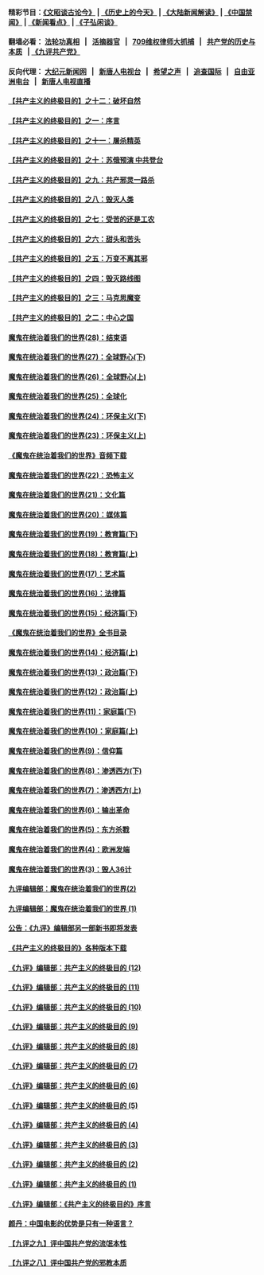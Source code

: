 #### 精彩节目：[《文昭谈古论今》](http://134.209.198.168/wenzhao) | [《历史上的今天》](http://134.209.198.168/today-in-history) | [《大陆新闻解读》](http://134.209.198.168/ntdtv-comedy) | [《中国禁闻》](http://134.209.198.168/ntdtv-news) | [《新闻看点》](http://134.209.198.168/news-insight) | [《子弘闲谈》](http://134.209.198.168/zihongxiantan/) 

  #### 翻墙必看： [法轮功真相](http://134.209.198.168:10000/videos/truth.html) &nbsp;&nbsp;|&nbsp;&nbsp; [活摘器官](http://134.209.198.168:10000/videos/res/Organs/) &nbsp;&nbsp;|&nbsp;&nbsp; [709维权律师大抓捕](http://134.209.198.168:10000/videos/709/) &nbsp;&nbsp;|&nbsp;&nbsp; [共产党的历史与本质](http://134.209.198.168:10000/videos/ccp.html) &nbsp;&nbsp;| [《九评共产党》](http://134.209.198.168:10000/videos/jiuping/) 

#### 反向代理： [大纪元新闻网](http://134.209.198.168:10080/) &nbsp;&nbsp;|&nbsp;&nbsp; [新唐人电视台](http://134.209.198.168:8000/) &nbsp;&nbsp;|&nbsp;&nbsp; [希望之声](http://134.209.198.168:8200/) &nbsp;&nbsp;|&nbsp;&nbsp; [追查国际](http://134.209.198.168:10010/) &nbsp;&nbsp;|&nbsp;&nbsp; [自由亚洲电台](http://134.209.198.168:9800/) &nbsp;&nbsp;|&nbsp;&nbsp; [新唐人电视直播](http://134.209.198.168/) 

#### [【共产主义的终极目的】之十二：破坏自然](../pages/nsc422/n11135214.md?t=03251836) 

#### [【共产主义的终极目的】之一：序言](../pages/nsc422/n11086077.md?t=03251836) 

#### [【共产主义的终极目的】之十一：屠杀精英](../pages/nsc422/n11118442.md?t=03251836) 

#### [【共产主义的终极目的】之十：苏俄预演 中共登台](../pages/nsc422/n11118424.md?t=03251836) 

#### [【共产主义的终极目的】之九：共产邪灵一路杀](../pages/nsc422/n11114139.md?t=03251836) 

#### [【共产主义的终极目的】之八：毁灭人类](../pages/nsc422/n11108503.md?t=03251836) 

#### [【共产主义的终极目的】之七：受苦的还是工农](../pages/nsc422/n11101809.md?t=03251836) 

#### [【共产主义的终极目的】之六：甜头和苦头](../pages/nsc422/n11096971.md?t=03251836) 

#### [【共产主义的终极目的】之五：万变不离其邪](../pages/nsc422/n11091285.md?t=03251836) 

#### [【共产主义的终极目的】之四：毁灭路线图](../pages/nsc422/n11086284.md?t=03251836) 

#### [【共产主义的终极目的】之三：马克思魔变](../pages/nsc422/n11061941.md?t=03251836) 

#### [【共产主义的终极目的】之二：中心之国](../pages/nsc422/n11047728.md?t=03251836) 

#### [魔鬼在统治着我们的世界(28)：结束语](../pages/nsc422/n10936246.md?t=03251836) 

#### [魔鬼在统治着我们的世界(27)：全球野心(下)](../pages/nsc422/n10928319.md?t=03251836) 

#### [魔鬼在统治着我们的世界(26)：全球野心(上)](../pages/nsc422/n10900318.md?t=03251836) 

#### [魔鬼在统治着我们的世界(25)：全球化](../pages/nsc422/n10788205.md?t=03251836) 

#### [魔鬼在统治着我们的世界(24)：环保主义(下)](../pages/nsc422/n10695307.md?t=03251836) 

#### [魔鬼在统治着我们的世界(23)：环保主义(上)](../pages/nsc422/n10688613.md?t=03251836) 

#### [《魔鬼在统治着我们的世界》音频下载](../pages/nsc422/n10635553.md?t=03251836) 

#### [魔鬼在统治着我们的世界(22)：恐怖主义](../pages/nsc422/n10614727.md?t=03251836) 

#### [魔鬼在统治着我们的世界(21)：文化篇](../pages/nsc422/n10597706.md?t=03251836) 

#### [魔鬼在统治着我们的世界(20)：媒体篇](../pages/nsc422/n10586579.md?t=03251836) 

#### [魔鬼在统治着我们的世界(19)：教育篇(下)](../pages/nsc422/n10564808.md?t=03251836) 

#### [魔鬼在统治着我们的世界(18)：教育篇(上)](../pages/nsc422/n10526970.md?t=03251836) 

#### [魔鬼在统治着我们的世界(17)：艺术篇](../pages/nsc422/n10499093.md?t=03251836) 

#### [魔鬼在统治着我们的世界(16)：法律篇](../pages/nsc422/n10485969.md?t=03251836) 

#### [魔鬼在统治着我们的世界(15)：经济篇(下)](../pages/nsc422/n10469975.md?t=03251836) 

#### [《魔鬼在统治着我们的世界》全书目录](../pages/nsc422/n10464261.md?t=03251836) 

#### [魔鬼在统治着我们的世界(14)：经济篇(上)](../pages/nsc422/n10457370.md?t=03251836) 

#### [魔鬼在统治着我们的世界(13)：政治篇(下)](../pages/nsc422/n10448270.md?t=03251836) 

#### [魔鬼在统治着我们的世界(12)：政治篇(上)](../pages/nsc422/n10444576.md?t=03251836) 

#### [魔鬼在统治着我们的世界(11)：家庭篇(下)](../pages/nsc422/n10440961.md?t=03251836) 

#### [魔鬼在统治着我们的世界(10)：家庭篇(上)](../pages/nsc422/n10435448.md?t=03251836) 

#### [魔鬼在统治着我们的世界(9)：信仰篇](../pages/nsc422/n10432159.md?t=03251836) 

#### [魔鬼在统治着我们的世界(8)：渗透西方(下)](../pages/nsc422/n10429603.md?t=03251836) 

#### [魔鬼在统治着我们的世界(7)：渗透西方(上)](../pages/nsc422/n10426013.md?t=03251836) 

#### [魔鬼在统治着我们的世界(6)：输出革命](../pages/nsc422/n10421536.md?t=03251836) 

#### [魔鬼在统治着我们的世界(5)：东方杀戮](../pages/nsc422/n10417707.md?t=03251836) 

#### [魔鬼在统治着我们的世界(4)：欧洲发端](../pages/nsc422/n10414890.md?t=03251836) 

#### [魔鬼在统治着我们的世界(3)：毁人36计](../pages/nsc422/n10411583.md?t=03251836) 

#### [九评编辑部：魔鬼在统治着我们的世界(2)](../pages/nsc422/n10410036.md?t=03251836) 

#### [九评编辑部：魔鬼在统治着我们的世界 (1)](../pages/nsc422/n10406825.md?t=03251836) 

#### [公告：《九评》编辑部另一部新书即将发表](../pages/nsc422/n10405104.md?t=03251836) 

#### [《共产主义的终极目的》各种版本下载](../pages/nsc422/n10022138.md?t=03251836) 

#### [《九评》编辑部：共产主义的终极目的 (12)](../pages/nsc422/n9933272.md?t=03251836) 

#### [《九评》编辑部：共产主义的终极目的 (11)](../pages/nsc422/n9924973.md?t=03251836) 

#### [《九评》编辑部：共产主义的终极目的 (10)](../pages/nsc422/n9920883.md?t=03251836) 

#### [《九评》编辑部：共产主义的终极目的 (9)](../pages/nsc422/n9916363.md?t=03251836) 

#### [《九评》编辑部：共产主义的终极目的 (8)](../pages/nsc422/n9912488.md?t=03251836) 

#### [《九评》编辑部：共产主义的终极目的 (7)](../pages/nsc422/n9901176.md?t=03251836) 

#### [《九评》编辑部：共产主义的终极目的 (6)](../pages/nsc422/n9899359.md?t=03251836) 

#### [《九评》编辑部：共产主义的终极目的 (5)](../pages/nsc422/n9893174.md?t=03251836) 

#### [《九评》编辑部：共产主义的终极目的 (4)](../pages/nsc422/n9891246.md?t=03251836) 

#### [《九评》编辑部：共产主义的终极目的 (3)](../pages/nsc422/n9879879.md?t=03251836) 

#### [《九评》编辑部：共产主义的终极目的 (2)](../pages/nsc422/n9876205.md?t=03251836) 

#### [《九评》编辑部：共产主义的终极目的 (1)](../pages/nsc422/n9865857.md?t=03251836) 

#### [《九评》编辑部：《共产主义的终极目的》序言](../pages/nsc422/n9862666.md?t=03251836) 

#### [颜丹：中国电影的优势是只有一种语言？](../pages/nsc422/n9583062.md?t=03251836) 

#### [【九评之九】评中国共产党的流氓本性](../pages/nsc422/n737542.md?t=03251836) 

#### [【九评之八】评中国共产党的邪教本质](../pages/nsc422/n735942.md?t=03251836) 

